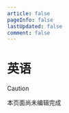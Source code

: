 ```yaml
---
article: false
pageInfo: false
lastUpdated: false
comment: false
---
```


# 英语

> [!caution]
> 本页面尚未编辑完成